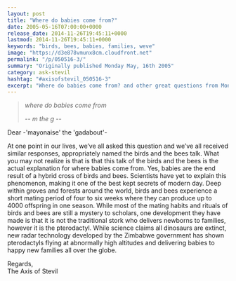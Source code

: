 ```yaml
---
layout: post
title: "Where do babies come from?"
date: 2005-05-16T07:00:00+0000
release_date: 2014-11-26T19:45:11+0000
lastmod: 2014-11-26T19:45:11+0000
keywords: "birds, bees, babies, families, weve"
image: "https://d3e878vmunx8cm.cloudfront.net"
permalink: "/p/050516-3/"
summary: "Originally published Monday May, 16th 2005"
category: ask-stevil
hashtag: "#axisofstevil_050516-3"
excerpt: "Where do babies come from? and other great questions from Monday May, 16th 2005"
---
```


> *where do babies come from*
> 
> *\-- m the g --*

Dear -'mayonaise' the 'gadabout'-

At one point in our lives, we’ve all asked this question and we’ve all received similar responses, appropriately named the birds and the bees talk. What you may not realize is that is that this talk of the birds and the bees is the actual explanation for where babies come from. Yes, babies are the end result of a hybrid cross of birds and bees. Scientists have yet to explain this phenomenon, making it one of the best kept secrets of modern day. Deep within groves and forests around the world, birds and bees experience a short mating period of four to six weeks where they can produce up to 4000 offspring in one season. While most of the mating habits and rituals of birds and bees are still a mystery to scholars, one development they have made is that it is not the traditional stork who delivers newborns to families, however it is the pterodactyl. While science claims all dinosaurs are extinct, new radar technology developed by the Zimbabwe government has shown pterodactyls flying at abnormally high altitudes and delivering babies to happy new families all over the globe.

Regards,  
The Axis of Stevil
